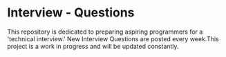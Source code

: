 # Interview - Questions
This repository is dedicated to preparing aspiring programmers for a 'technical interview.' New Interview Questions are posted every week.This project is a work in progress and will be updated constantly.  
